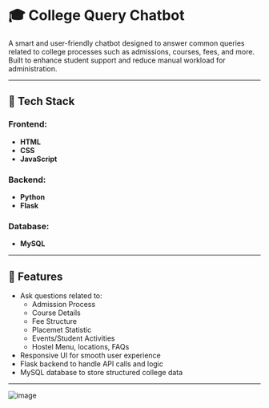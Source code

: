 # 🎓 College Query Chatbot

A smart and user-friendly chatbot designed to answer common queries related to college processes such as admissions, courses, fees, and more. Built to enhance student support and reduce manual workload for administration.

---

## 🔧 Tech Stack

### Frontend:
- **HTML**
- **CSS**
- **JavaScript**

### Backend:
- **Python**
- **Flask**

### Database:
- **MySQL**

---

## 🚀 Features

- Ask questions related to:
  - Admission Process
  - Course Details
  - Fee Structure
  - Placemet Statistic
  - Events/Student Activities
  - Hostel Menu, locations, FAQs
- Responsive UI for smooth user experience
- Flask backend to handle API calls and logic
- MySQL database to store structured college data

---
![image](https://github.com/user-attachments/assets/1ad344a6-7d6f-40c9-acfb-e4af76a74489)

